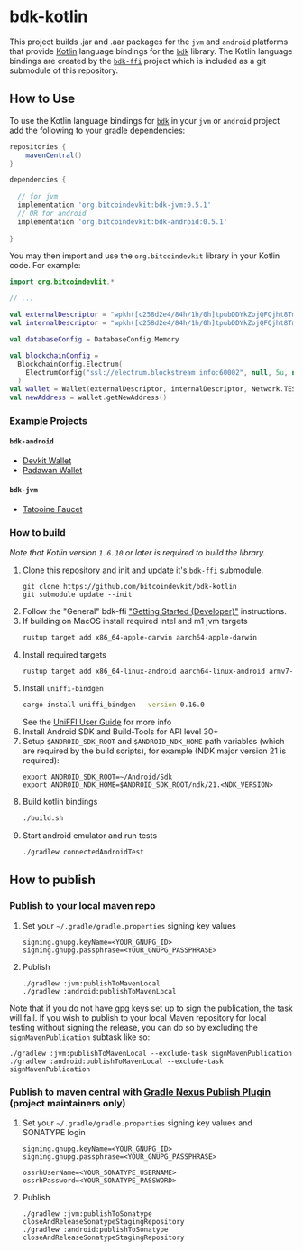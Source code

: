# bdk-kotlin

This project builds .jar and .aar packages for the `jvm` and `android` platforms that provide 
[Kotlin] language bindings for the [`bdk`] library. The Kotlin language bindings are created by the 
[`bdk-ffi`] project which is included as a git submodule of this repository.

## How to Use

To use the Kotlin language bindings for [`bdk`] in your `jvm` or `android` project add the 
following to your gradle dependencies:
```groovy
repositories {
    mavenCentral()
}

dependencies {
  
  // for jvm
  implementation 'org.bitcoindevkit:bdk-jvm:0.5.1'
  // OR for android
  implementation 'org.bitcoindevkit:bdk-android:0.5.1'
  
}
```

You may then import and use the `org.bitcoindevkit` library in your Kotlin code. For example:

```kotlin
import org.bitcoindevkit.*

// ...

val externalDescriptor = "wpkh([c258d2e4/84h/1h/0h]tpubDDYkZojQFQjht8Tm4jsS3iuEmKjTiEGjG6KnuFNKKJb5A6ZUCUZKdvLdSDWofKi4ToRCwb9poe1XdqfUnP4jaJjCB2Zwv11ZLgSbnZSNecE/0/*)"
val internalDescriptor = "wpkh([c258d2e4/84h/1h/0h]tpubDDYkZojQFQjht8Tm4jsS3iuEmKjTiEGjG6KnuFNKKJb5A6ZUCUZKdvLdSDWofKi4ToRCwb9poe1XdqfUnP4jaJjCB2Zwv11ZLgSbnZSNecE/1/*)"

val databaseConfig = DatabaseConfig.Memory

val blockchainConfig =
  BlockchainConfig.Electrum(
    ElectrumConfig("ssl://electrum.blockstream.info:60002", null, 5u, null, 10u)
  )
val wallet = Wallet(externalDescriptor, internalDescriptor, Network.TESTNET, databaseConfig, blockchainConfig)
val newAddress = wallet.getNewAddress()
```

### Example Projects

#### `bdk-android`

* [Devkit Wallet](https://github.com/thunderbiscuit/devkit-wallet)  
* [Padawan Wallet](https://github.com/thunderbiscuit/padawan-wallet)

#### `bdk-jvm`

* [Tatooine Faucet](https://github.com/thunderbiscuit/tatooine)

### How to build
_Note that Kotlin version `1.6.10` or later is required to build the library._

1. Clone this repository and init and update it's [`bdk-ffi`] submodule.
   ```shell
   git clone https://github.com/bitcoindevkit/bdk-kotlin
   git submodule update --init
   ```
1. Follow the "General" bdk-ffi ["Getting Started (Developer)"] instructions.
1. If building on MacOS install required intel and m1 jvm targets
   ```sh
   rustup target add x86_64-apple-darwin aarch64-apple-darwin
   ```
1. Install required targets
    ```sh
    rustup target add x86_64-linux-android aarch64-linux-android armv7-linux-androideabi i686-linux-android
    ```
1. Install `uniffi-bindgen`
    ```sh
    cargo install uniffi_bindgen --version 0.16.0
    ```
    See the [UniFFI User Guide](https://mozilla.github.io/uniffi-rs/) for more info
1. Install Android SDK and Build-Tools for API level 30+
1. Setup `$ANDROID_SDK_ROOT` and `$ANDROID_NDK_HOME` path variables (which are required by the 
   build scripts), for example (NDK major version 21 is required):
    ```shell
    export ANDROID_SDK_ROOT=~/Android/Sdk
    export ANDROID_NDK_HOME=$ANDROID_SDK_ROOT/ndk/21.<NDK_VERSION>
    ```
1. Build kotlin bindings
    ```sh
    ./build.sh
    ```
1. Start android emulator and run tests
   ```sh
   ./gradlew connectedAndroidTest 
   ```

## How to publish

### Publish to your local maven repo

1. Set your `~/.gradle/gradle.properties` signing key values
   ```properties
   signing.gnupg.keyName=<YOUR_GNUPG_ID>
   signing.gnupg.passphrase=<YOUR_GNUPG_PASSPHRASE>
   ```
1. Publish   
   ```shell
   ./gradlew :jvm:publishToMavenLocal
   ./gradlew :android:publishToMavenLocal
   ```

Note that if you do not have gpg keys set up to sign the publication, the task will fail. If you wish to publish to your local Maven repository for local testing without signing the release, you can do so by excluding the `signMavenPublication` subtask like so:
```shell
./gradlew :jvm:publishToMavenLocal --exclude-task signMavenPublication
./gradlew :android:publishToMavenLocal --exclude-task signMavenPublication
```

### Publish to maven central with [Gradle Nexus Publish Plugin] (project maintainers only)

1. Set your `~/.gradle/gradle.properties` signing key values and SONATYPE login
   ```properties
   signing.gnupg.keyName=<YOUR_GNUPG_ID>
   signing.gnupg.passphrase=<YOUR_GNUPG_PASSPHRASE>
   
   ossrhUserName=<YOUR_SONATYPE_USERNAME>
   ossrhPassword=<YOUR_SONATYPE_PASSWORD>
   ```
1. Publish
   ```shell
   ./gradlew :jvm:publishToSonatype closeAndReleaseSonatypeStagingRepository
   ./gradlew :android:publishToSonatype closeAndReleaseSonatypeStagingRepository
   ```

[Kotlin]: https://kotlinlang.org/
[Android Studio]: https://developer.android.com/studio/
[`bdk`]: https://github.com/bitcoindevkit/bdk
[`bdk-ffi`]: https://github.com/bitcoindevkit/bdk-ffi
["Getting Started (Developer)"]: https://github.com/bitcoindevkit/bdk-ffi#getting-started-developer
[Gradle Nexus Publish Plugin]: https://github.com/gradle-nexus/publish-plugin
